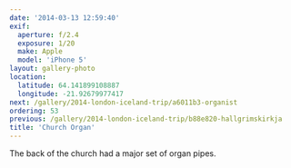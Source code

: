 ```yaml
---
date: '2014-03-13 12:59:40'
exif:
  aperture: f/2.4
  exposure: 1/20
  make: Apple
  model: 'iPhone 5'
layout: gallery-photo
location:
  latitude: 64.141899108887
  longitude: -21.92679977417
next: /gallery/2014-london-iceland-trip/a6011b3-organist
ordering: 53
previous: /gallery/2014-london-iceland-trip/b88e820-hallgrimskirkja
title: 'Church Organ'
---
```


The back of the church had a major set of organ pipes.

